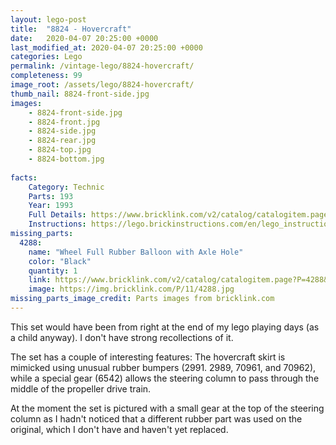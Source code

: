 ```yaml
---
layout: lego-post
title:  "8824 - Hovercraft"
date:   2020-04-07 20:25:00 +0000
last_modified_at: 2020-04-07 20:25:00 +0000
categories: Lego
permalink: /vintage-lego/8824-hovercraft/
completeness: 99
image_root: /assets/lego/8824-hovercraft/
thumb_nail: 8824-front-side.jpg
images:
    - 8824-front-side.jpg
    - 8824-front.jpg
    - 8824-side.jpg
    - 8824-rear.jpg
    - 8824-top.jpg
    - 8824-bottom.jpg
    
facts:
    Category: Technic
    Parts: 193
    Year: 1993
    Full Details: https://www.bricklink.com/v2/catalog/catalogitem.page?S=8824-1#T=I
    Instructions: https://lego.brickinstructions.com/en/lego_instructions/set/8824/hovercraft
missing_parts:
  4288:
    name: "Wheel Full Rubber Balloon with Axle Hole"
    color: "Black"
    quantity: 1
    link: https://www.bricklink.com/v2/catalog/catalogitem.page?P=4288&idColor=11
    image: https://img.bricklink.com/P/11/4288.jpg       
missing_parts_image_credit: Parts images from bricklink.com
---
```


This set would have been from right at the end of my lego playing days (as a child anyway). I don't have strong recollections of it.

The set has a couple of interesting features: The hovercraft skirt is mimicked using unusual rubber bumpers (2991. 2989, 70961, and 70962), while a special gear (6542) allows the steering column to pass through the middle of the propeller drive train.

At the moment the set is pictured with a small gear at the top of the steering column as I hadn't noticed that a different rubber part was used on the original, which I don't have and haven't yet replaced.